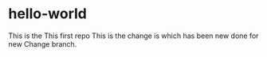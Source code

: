 # hello-world
This is the This first repo
This is the change is which has been new done for new Change branch. 
